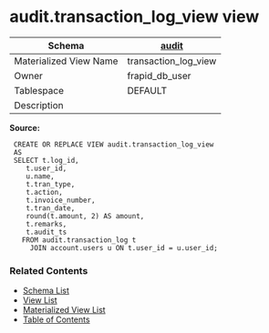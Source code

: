 # audit.transaction_log_view view

| Schema | [audit](../../schemas/audit.md) |
| ------ | ----------------------------------------------- |
| Materialized View Name | transaction_log_view |
| Owner | frapid_db_user |
| Tablespace | DEFAULT |
| Description |  |

**Source:**

```plpgsql
 CREATE OR REPLACE VIEW audit.transaction_log_view
 AS
 SELECT t.log_id,
    t.user_id,
    u.name,
    t.tran_type,
    t.action,
    t.invoice_number,
    t.tran_date,
    round(t.amount, 2) AS amount,
    t.remarks,
    t.audit_ts
   FROM audit.transaction_log t
     JOIN account.users u ON t.user_id = u.user_id;
```


### Related Contents
* [Schema List](../../schemas.md)
* [View List](../../views.md)
* [Materialized View List](../../materialized-views.md)
* [Table of Contents](../../README.md)

